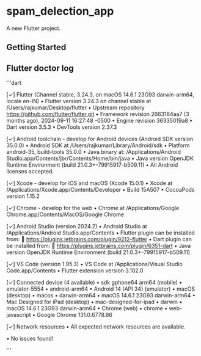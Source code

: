# spam_delection_app

A new Flutter project.

## Getting Started

## Flutter doctor log
'''dart

[✓] Flutter (Channel stable, 3.24.3, on macOS 14.6.1 23G93 darwin-arm64, locale
    en-IN)
    • Flutter version 3.24.3 on channel stable at /Users/rajkumar/Desktop/flutter
    • Upstream repository https://github.com/flutter/flutter.git
    • Framework revision 2663184aa7 (3 months ago), 2024-09-11 16:27:48 -0500
    • Engine revision 36335019a8
    • Dart version 3.5.3
    • DevTools version 2.37.3

[✓] Android toolchain - develop for Android devices (Android SDK version 35.0.0)
    • Android SDK at /Users/rajkumar/Library/Android/sdk
    • Platform android-35, build-tools 35.0.0
    • Java binary at: /Applications/Android
      Studio.app/Contents/jbr/Contents/Home/bin/java
    • Java version OpenJDK Runtime Environment (build 21.0.3+-79915917-b509.11)
    • All Android licenses accepted.

[✓] Xcode - develop for iOS and macOS (Xcode 15.0.1)
    • Xcode at /Applications/Xcode.app/Contents/Developer
    • Build 15A507
    • CocoaPods version 1.15.2

[✓] Chrome - develop for the web
    • Chrome at /Applications/Google Chrome.app/Contents/MacOS/Google Chrome

[✓] Android Studio (version 2024.2)
    • Android Studio at /Applications/Android Studio.app/Contents
    • Flutter plugin can be installed from:
      🔨 https://plugins.jetbrains.com/plugin/9212-flutter
    • Dart plugin can be installed from:
      🔨 https://plugins.jetbrains.com/plugin/6351-dart
    • Java version OpenJDK Runtime Environment (build 21.0.3+-79915917-b509.11)

[✓] VS Code (version 1.95.3)
    • VS Code at /Applications/Visual Studio Code.app/Contents
    • Flutter extension version 3.102.0

[✓] Connected device (4 available)
    • sdk gphone64 arm64 (mobile)     • emulator-5554         • android-arm64  •
      Android 14 (API 34) (emulator)
    • macOS (desktop)                 • macos                 • darwin-arm64   •
      macOS 14.6.1 23G93 darwin-arm64
    • Mac Designed for iPad (desktop) • mac-designed-for-ipad • darwin         •
      macOS 14.6.1 23G93 darwin-arm64
    • Chrome (web)                    • chrome                • web-javascript •
      Google Chrome 131.0.6778.86

[✓] Network resources
    • All expected network resources are available.

• No issues found!

'''